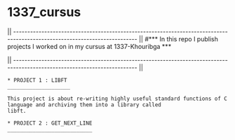 # 1337_cursus

|| -------------------------------------------------------------------------------------------------------------------------- || 
                     #*** In this repo I publish projects I worked on in my cursus at 1337-Khouribga *** 

|| -------------------------------------------------------------------------------------------------------------------------- ||

	* PROJECT 1 : LIBFT
	____________________

	This project is about re-writing highly useful standard functions of C language and archiving them into a library called 
	libft.

	* PROJECT 2 : GET_NEXT_LINE
	___________________________


